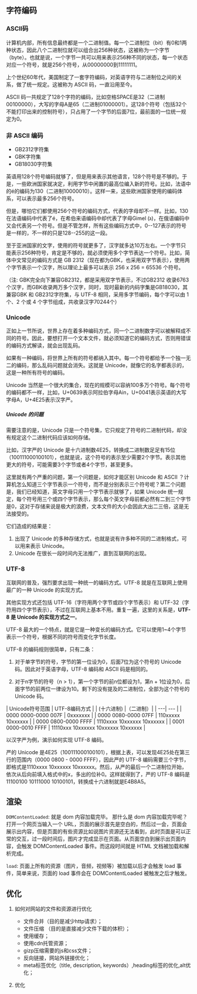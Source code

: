 ## 字符编码

### ASCII码

计算机内部，所有信息最终都是一个二进制值。每一个二进制位（bit）有0和1两种状态，因此八个二进制位就可以组合出256种状态，这被称为一个字节（byte）。也就是说，一个字节一共可以用来表示256种不同的状态，每一个状态对应一个符号，就是256个符号，从00000000到11111111。

上个世纪60年代，美国制定了一套字符编码，对英语字符与二进制位之间的关系，做了统一规定。这被称为 ASCII 码，一直沿用至今。

ASCII 码一共规定了128个字符的编码，比如空格SPACE是32（二进制00100000），大写的字母A是65（二进制01000001）。这128个符号（包括32个不能打印出来的控制符号），只占用了一个字节的后面7位，最前面的一位统一规定为0。

### 非 ASCII 编码

* GB2312字符集
* GBK字符集
* GB18030字符集

英语用128个符号编码就够了，但是用来表示其他语言，128个符号是不够的。于是，一些欧洲国家就决定，利用字节中闲置的最高位编入新的符号。比如，法语中的é的编码为130（二进制10000010）。这样一来，这些欧洲国家使用的编码体系，可以表示最多256个符号。

但是，哪怕它们都使用256个符号的编码方式，代表的字母却不一样。比如，130在法语编码中代表了é，在希伯来语编码中却代表了字母Gimel (ג)，在俄语编码中又会代表另一个符号。但是不管怎样，所有这些编码方式中，0--127表示的符号是一样的，不一样的只是128--255的这一段。

至于亚洲国家的文字，使用的符号就更多了，汉字就多达10万左右。一个字节只能表示256种符号，肯定是不够的，就必须使用多个字节表达一个符号。比如，简体中文常见的编码方式是 GB 2312（现在都为GBK，也采用双字节表示），使用两个字节表示一个汉字，所以理论上最多可以表示 256 x 256 = 65536 个符号。

（注: GBK完全向下兼容GB2312，都是采用双字节表示，不过GB2312 收录6763个汉字，而GBK收录两万多个汉字，同时，现时最新的内码字集是GB18030，其兼容GBK 和 GB2312字符集，与 UTF-8 相同，采用多字节编码，每个字可以由 1 个、2 个或 4 个字节组成，共收录汉字70244个）

### Unicode

正如上一节所说，世界上存在着多种编码方式，同一个二进制数字可以被解释成不同的符号。因此，要想打开一个文本文件，就必须知道它的编码方式，否则用错误的编码方式解读，就会出现乱码。

如果有一种编码，将世界上所有的符号都纳入其中。每一个符号都给予一个独一无二的编码，那么乱码问题就会消失。这就是 Unicode，就像它的名字都表示的，这是一种所有符号的编码。

Unicode 当然是一个很大的集合，现在的规模可以容纳100多万个符号。每个符号的编码都不一样，比如，U+0639表示阿拉伯字母Ain，U+0041表示英语的大写字母A，U+4E25表示汉字严。

##### Unicode 的问题

需要注意的是，Unicode 只是一个符号集，它只规定了符号的二进制代码，却没有规定这个二进制代码应该如何存储。

比如，汉字严的 Unicode 是十六进制数4E25，转换成二进制数足足有15位（100111000100101），也就是说，这个符号的表示至少需要2个字节。表示其他更大的符号，可能需要3个字节或者4个字节，甚至更多。

这里就有两个严重的问题，第一个问题是，如何才能区别 Unicode 和 ASCII ？计算机怎么知道三个字节表示一个符号，而不是分别表示三个符号呢？第二个问题是，我们已经知道，英文字母只用一个字节表示就够了，如果 Unicode 统一规定，每个符号用三个或四个字节表示，那么每个英文字母前都必然有二到三个字节是0，这对于存储来说是极大的浪费，文本文件的大小会因此大出二三倍，这是无法接受的。

它们造成的结果是：
1. 出现了 Unicode 的多种存储方式，也就是说有许多种不同的二进制格式，可以用来表示 Unicode。
2. Unicode 在很长一段时间内无法推广，直到互联网的出现。

### UTF-8

互联网的普及，强烈要求出现一种统一的编码方式。UTF-8 就是在互联网上使用最广的一种 Unicode 的实现方式。

其他实现方式还包括 UTF-16（字符用两个字节或四个字节表示）和 UTF-32（字符用四个字节表示），不过在互联网上基本不用。重复一遍，这里的关系是，**UTF-8 是 Unicode 的实现方式之一**。

UTF-8 最大的一个特点，就是它是一种变长的编码方式。它可以使用1~4个字节表示一个符号，根据不同的符号而变化字节长度。

UTF-8 的编码规则很简单，只有二条：

1. 对于单字节的符号，字节的第一位设为0，后面7位为这个符号的 Unicode 码。因此对于英语字母，UTF-8 编码和 ASCII 码是相同的。

2. 对于n字节的符号（n > 1），第一个字节的前n位都设为1，第n + 1位设为0，后面字节的前两位一律设为10。剩下的没有提及的二进制位，全部为这个符号的 Unicode 码。

| Unicode符号范围 | UTF-8编码方式 |
| (十六进制) |（二进制）|
| ---| --- |
| 0000 0000-0000 007F | 0xxxxxxx |
| 0000 0080-0000 07FF | 110xxxxx 10xxxxxx |
| 0000 0800-0000 FFFF | 1110xxxx 10xxxxxx 10xxxxxx |
| 0001 0000-0010 FFFF | 11110xxx 10xxxxxx 10xxxxxx 10xxxxxx |

以汉字严为例，演示如何实现 UTF-8 编码。

严的 Unicode 是4E25（100111000100101），根据上表，可以发现4E25处在第三行的范围内（0000 0800 - 0000 FFFF），因此严的 UTF-8 编码需要三个字节，即格式是1110xxxx 10xxxxxx 10xxxxxx。然后，从严的最后一个二进制位开始，依次从后向前填入格式中的x，多出的位补0。这样就得到了，严的 UTF-8 编码是11100100 10111000 10100101，转换成十六进制就是E4B8A5。

## 渲染

`DOMContentLoaded`: 就是 dom 内容加载完毕。 那什么是 dom 内容加载完毕呢？打开一个网页当输入一个 URL，页面的展示首先是空白的，然后过一会，页面会展示出内容，但是页面的有些资源比如说图片资源还无法看到，此时页面是可以正常的交互，过一段时间后，图片才完成显示在页面。从页面空白到展示出页面内容，会触发 DOMContentLoaded 事件。而这段时间就是 HTML 文档被加载和解析完成。

`load`: 页面上所有的资源（图片，音频，视频等）被加载以后才会触发 load 事件，简单来说，页面的 load 事件会在 DOMContentLoaded 被触发之后才触发。

## 优化

1. 如何对网站的文件和资源进行优化
    * 文件合并（目的是减少http请求）；
    * 文件压缩 （目的是直接减少文件下载的体积）；
    * 使用缓存；
    * 使用cdn托管资源；
    * gizp压缩需要的js和css文件；
    * 反向链接，网站外链接优化；
    * meta标签优化（title, description, keywords）,heading标签的优化,alt优化；

2. 优化
